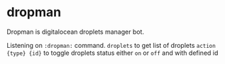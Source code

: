 # dropman
Dropman is digitalocean droplets manager bot.

Listening on `:dropman:` command.
`droplets` to get list of droplets
`action {type} {id}` to toggle droplets status either `on` or `off` and with defined id
